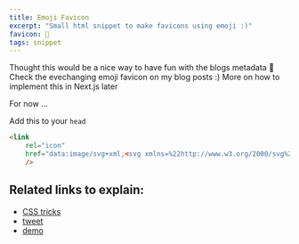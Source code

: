 ```yaml
---
title: Emoji Favicon
excerpt: "Small html snippet to make favicons using emoji :)"
favicon: 🥳
tags: snippet
---
```


Thought this would be a nice way to have fun with the blogs metadata 🤪 Check the evechanging emoji favicon on my blog posts :) More on how to implement this in Next.js later

For now ...

Add this to your `head`

```html
<link
    rel="icon"
    href="data:image/svg+xml,<svg xmlns=%22http://www.w3.org/2000/svg%22 viewBox=%220 0 100 100%22><text y=%22.9em%22 font-size=%2290%22>📜</text></svg>"
    />
```

## Related links to explain:
- [CSS tricks](https://css-tricks.com/emojis-as-favicons/)
- [tweet](https://twitter.com/LeaVerou/status/1241619866475474946?s=20)
- [demo](https://000458870.codepen.website/)